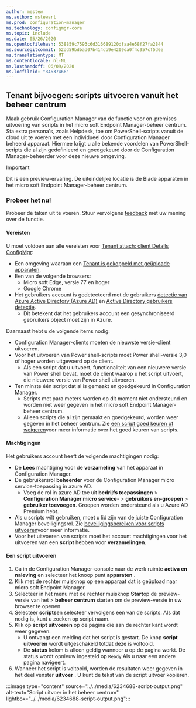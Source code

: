 ```yaml
---
author: mestew
ms.author: mstewart
ms.prod: configuration-manager
ms.technology: configmgr-core
ms.topic: include
ms.date: 05/26/2020
ms.openlocfilehash: 538859c7593c6d316689120dfaa4e58f27fa2844
ms.sourcegitcommit: 52dd59bdbad07b414db9e4209da0f4c957cf5d6e
ms.translationtype: MT
ms.contentlocale: nl-NL
ms.lasthandoff: 06/09/2020
ms.locfileid: "84637466"
---
```

## <a name="tenant-attach-run-scripts-from-the-admin-center"></a><a name="bkmk_scripts"></a>Tenant bijvoegen: scripts uitvoeren vanuit het beheer centrum
<!--6234688-->
Maak gebruik Configuration Manager van de functie voor on-premises uitvoering van scripts in het micro soft Endpoint Manager-beheer centrum. Sta extra persona's, zoals Helpdesk, toe om PowerShell-scripts vanuit de cloud uit te voeren met een individueel door Configuration Manager beheerd apparaat. Hiermee krijgt u alle bekende voordelen van PowerShell-scripts die al zijn gedefinieerd en goedgekeurd door de Configuration Manager-beheerder voor deze nieuwe omgeving.

> [!Important]
> Dit is een preview-ervaring. De uiteindelijke locatie is de Blade apparaten in het micro soft Endpoint Manager-beheer centrum.

### <a name="try-it-out"></a>Probeer het nu!

Probeer de taken uit te voeren. Stuur vervolgens [feedback](../../technical-preview-2003.md#bkmk_feedback) met uw mening over de functie.

#### <a name="prerequisites"></a>Vereisten

U moet voldoen aan alle vereisten voor [Tenant attach: client Details ConfigMgr](../../technical-preview-2004.md#bkmk_mem):

- Een omgeving waaraan een [Tenant is gekoppeld met geüploade apparaten](../../../../../tenant-attach/device-sync-actions.md).
- Een van de volgende browsers:
  - Micro soft Edge, versie 77 en hoger
  - Google Chrome
- Het gebruikers account is gedetecteerd met de gebruikers [detectie van Azure Active Directory (Azure AD)](../../../../servers/deploy/configure/about-discovery-methods.md#azureaddisc) en [Active Directory gebruikers detectie](../../../../servers/deploy/configure/about-discovery-methods.md#bkmk_aboutUser).
  - Dit betekent dat het gebruikers account een gesynchroniseerd gebruikers object moet zijn in Azure.

Daarnaast hebt u de volgende items nodig:

- Configuration Manager-clients moeten de nieuwste versie-client uitvoeren.
- Voor het uitvoeren van Power shell-scripts moet Power shell-versie 3,0 of hoger worden uitgevoerd op de client.
   - Als een script dat u uitvoert, functionaliteit van een nieuwere versie van Power shell bevat, moet de client waarop u het script uitvoert, die nieuwere versie van Power shell uitvoeren.
- Ten minste één script dat al is gemaakt en goedgekeurd in Configuration Manager.
   - Scripts met para meters worden op dit moment niet ondersteund en worden niet weer gegeven in het micro soft Endpoint Manager-beheer centrum.
   - Alleen scripts die al zijn gemaakt en goedgekeurd, worden weer gegeven in het beheer centrum. Zie [een script goed keuren of weigeren](../../../../../apps/deploy-use/create-deploy-scripts.md#run-script-authors-and-approvers)voor meer informatie over het goed keuren van scripts.


#### <a name="permissions"></a>Machtigingen

Het gebruikers account heeft de volgende machtigingen nodig:

- De **Lees** machtiging voor de **verzameling** van het apparaat in Configuration Manager.
- De gebruikersrol **beheerder** voor de Configuration Manager micro service-toepassing in azure AD.
  - Voeg de rol in azure AD toe uit **bedrijfs toepassingen**  >  **Configuration Manager micro service**-  >  **gebruikers en-groepen**  >  **gebruiker toevoegen**. Groepen worden ondersteund als u Azure AD Premium hebt.
- Als u scripts wilt gebruiken, moet u lid zijn van de juiste Configuration Manager beveiligingsrol. Zie [beveiligingsbereiken voor scripts uitvoeren](../../../../../apps/deploy-use/create-deploy-scripts.md#bkmk_ScriptRoles)voor meer informatie.
- Voor het uitvoeren van scripts moet het account machtigingen voor het uitvoeren van een **script** hebben voor **verzamelingen**.

#### <a name="run-a-script"></a>Een script uitvoeren

1. Ga in de Configuration Manager-console naar de werk ruimte **activa en naleving** en selecteer het knoop punt **apparaten** .
1. Klik met de rechter muisknop op een apparaat dat is geüpload naar micro soft Endpoint Manager.
1. Selecteer in het menu met de rechter muisknop **Start**op de preview-versie van het  >  **beheer centrum** starten om de preview-versie in uw browser te openen.
1. Selecteer **scripts**en selecteer vervolgens een van de scripts. Als dat nodig is, kunt u zoeken op script naam.
1. Klik op **script uitvoeren** op de pagina die aan de rechter kant wordt weer gegeven.
   - U ontvangt een melding dat het script is gestart. De knop **script uitvoeren** wordt uitgeschakeld totdat deze is voltooid.
   - De **status** kolom is alleen geldig wanneer u op de pagina werkt. De status wordt opnieuw ingesteld op `Ready` Als u naar een andere pagina navigeert.
1. Wanneer het script is voltooid, worden de resultaten weer gegeven in het deel venster **uitvoer** . U kunt de tekst van de script uitvoer kopiëren.


:::image type="content" source="../../media/6234688-script-output.png" alt-text="Script uitvoer in het beheer centrum" lightbox="../../media/6234688-script-output.png":::